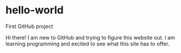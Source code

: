 # hello-world
First GitHub project

Hi there! I am new to GitHub and trying to figure this website out.  I am learning programming and excited to see what this site has to offer.
